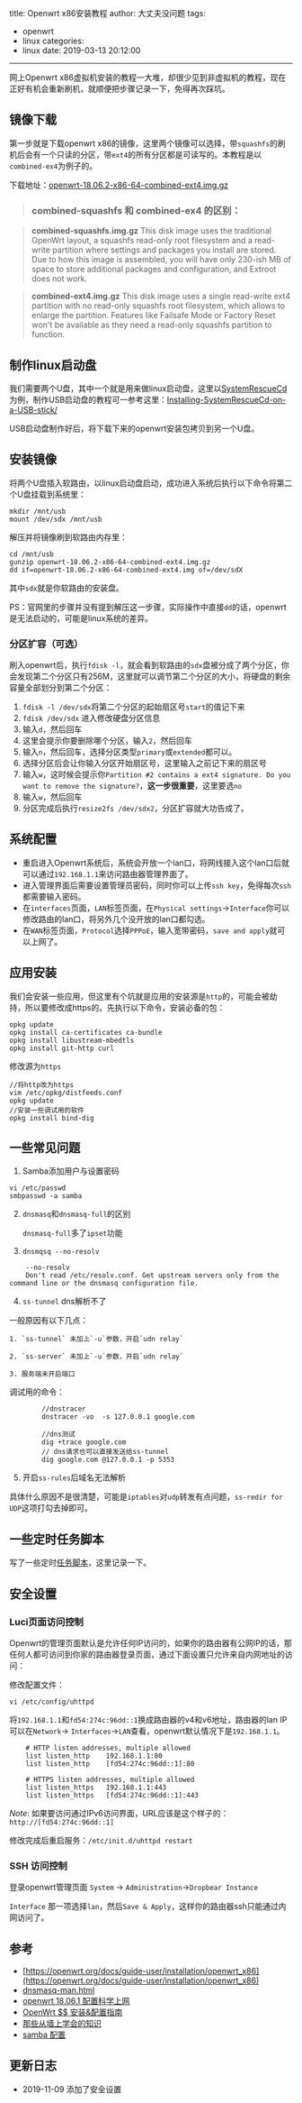 title: Openwrt x86安装教程
author: 大丈夫没问题
tags:
  - openwrt
  - linux
categories:
  - linux
date: 2019-03-13 20:12:00
---
网上Openwrt x86虚拟机安装的教程一大堆，却很少见到非虚拟机的教程，现在正好有机会重新刷机，就顺便把步骤记录一下，免得再次踩坑。

## 镜像下载

第一步就是下载openwrt x86的镜像，这里两个镜像可以选择，带`squashfs`的刷机后会有一个只读的分区，带`ext4`的所有分区都是可读写的。本教程是以`combined-ex4`为例子的。

下载地址：[openwrt-18.06.2-x86-64-combined-ext4.img.gz](https://downloads.openwrt.org/releases/18.06.2/targets/x86/64/openwrt-18.06.2-x86-64-combined-ext4.img.gz)

> ### combined-squashfs 和 combined-ex4 的区别：

> **combined-squashfs.img.gz** This disk image uses the traditional OpenWrt layout, a squashfs read-only root filesystem and a read-write partition where settings and packages you install are stored. Due to how this image is assembled, you will have only 230-ish MB of space to store additional packages and configuration, and Extroot does not work.
  
> **combined-ext4.img.gz** This disk image uses a single read-write ext4 partition with no read-only squashfs root filesystem, which allows to enlarge the partition. Features like Failsafe Mode or Factory Reset won't be available as they need a read-only squashfs partition to function.



## 制作linux启动盘

我们需要两个U盘，其中一个就是用来做linux启动盘，这里以[SystemRescueCd](http://www.system-rescue-cd.org/)为例，制作USB启动盘的教程可一参考这里：[Installing-SystemRescueCd-on-a-USB-stick/](http://www.system-rescue-cd.org/Installing-SystemRescueCd-on-a-USB-stick/)

USB启动盘制作好后，将下载下来的openwrt安装包拷贝到另一个U盘。

## 安装镜像

将两个U盘插入软路由，以linux启动盘启动，成功进入系统后执行以下命令将第二个U盘挂载到系统里：

```
mkdir /mnt/usb
mount /dev/sdx /mnt/usb
```

解压并将镜像刷到软路由内存里：

```
cd /mnt/usb
gunzip openwrt-18.06.2-x86-64-combined-ext4.img.gz
dd if=openwrt-18.06.2-x86-64-combined-ext4.img of=/dev/sdX
```

其中`sdx`就是你软路由的安装盘。

PS：官网里的步骤并没有提到解压这一步骤，实际操作中直接`dd`的话，openwrt是无法启动的，可能是linux系统的差异。

### 分区扩容（可选）

刷入openwrt后，执行`fdisk -l`，就会看到软路由的`sdx`盘被分成了两个分区，你会发现第二个分区只有256M，这里就可以调节第二个分区的大小，将硬盘的剩余容量全部划分到第二个分区：

1. `fdisk -l /dev/sdx`将第二个分区的起始扇区号`start`的值记下来
2. `fdisk /dev/sdx` 进入修改硬盘分区信息
3. 输入`d`，然后回车
4. 这里会提示你要删除哪个分区，输入`2`，然后回车
5. 输入`n`，然后回车，选择分区类型`primary`或`extended`都可以。
6. 选择分区后会让你输入分区开始扇区号，这里输入之前记下来的扇区号
7. 输入`w`，这时候会提示你`Partition #2 contains a ext4 signature. Do you want to remove the signature?`，**这一步很重要**，这里要选`no`
8. 输入`w`，然后回车
9. 分区完成后执行`resize2fs /dev/sdx2`，分区扩容就大功告成了。

## 系统配置
* 重启进入Openwrt系统后，系统会开放一个lan口，将网线接入这个lan口后就可以通过`192.168.1.1`来访问路由器管理界面了。
* 进入管理界面后需要设置管理员密码，同时你可以上传`ssh key`，免得每次`ssh`都需要输入密码。
* 在`interfaces`页面，`LAN`标签页面，在`Physical settings`->`Interface`你可以修改路由的lan口，将另外几个没开放的lan口都勾选。
* 在`WAN`标签页面，`Protocol`选择`PPPoE`，输入宽带密码，`save and apply`就可以上网了。

## 应用安装
我们会安装一些应用，但这里有个坑就是应用的安装源是`http`的，可能会被劫持，所以要修改成https的。先执行以下命令，安装必备的包：

```
opkg update
opkg install ca-certificates ca-bundle
opkg install libustream-mbedtls
opkg install git-http curl 
```

修改源为`https`

```
//将http改为https
vim /etc/opkg/distfeeds.conf
opkg update
//安装一些调试用的软件
opkg install bind-dig
```


## 一些常见问题

1. Samba添加用户与设置密码
```
vi /etc/passwd
smbpasswd -a samba
```
2. `dnsmasq`和`dnsmasq-full`的区别

    `dnsmasq-full`多了`ipset`功能

3. `dnsmqsq --no-resolv`
```
    --no-resolv
    Don't read /etc/resolv.conf. Get upstream servers only from the command line or the dnsmasq configuration file.
```

4. `ss-tunnel` dns解析不了

  一般原因有以下几点：

    1. `ss-tunnel` 未加上`-u`参数，开启`udn relay`

    2. `ss-server` 未加上`-u`参数，开启`udn relay`

    3. 服务端未开启端口

   调试用的命令：
```
        //dnstracer
        dnstracer -vo  -s 127.0.0.1 google.com
        
        //dns测试
        dig +trace google.com 
        // dns请求也可以直接发送给ss-tunnel
        dig google.com @127.0.0.1 -p 5353
```

5. 开启`ss-rules`后域名无法解析

  具体什么原因不是很清楚，可能是`iptables`对`udp`转发有点问题，`ss-redir for UDP`这项打勾去掉即可。

## 一些定时任务脚本

写了一些定时[任务脚本](https://github.com/wancaibida/openwrt-scripts)，这里记录一下。

## 安全设置

### Luci页面访问控制

Openwrt的管理页面默认是允许任何IP访问的，如果你的路由器有公网IP的话，那任何人都可访问到你家的路由器登录页面，通过下面设置只允许来自内网地址的访问：

修改配置文件：
```
vi /etc/config/uhttpd
```

将`192.168.1.1`和`fd54:274c:96dd::1`换成路由器的v4和v6地址，路由器的lan IP可以在`Network`-> `Interfaces`->`LAN`查看，openwrt默认情况下是`192.168.1.1`。
```
	# HTTP listen addresses, multiple allowed
	list listen_http	192.168.1.1:80
	list listen_http	[fd54:274c:96dd::1]:80

	# HTTPS listen addresses, multiple allowed
	list listen_https	192.168.1.1:443
	list listen_https	[fd54:274c:96dd::1]:443
```

*Note*: 如果要访问通过IPv6访问界面，URL应该是这个样子的：`http://[fd54:274c:96dd::1]`

修改完成后重启服务：`/etc/init.d/uhttpd restart`

### SSH 访问控制

登录openwrt管理页面 `System` -> `Administration`->`Dropbear Instance`

`Interface` 那一项选择`lan`，然后`Save & Apply`，这样你的路由器ssh只能通过内网访问了。



## 参考


* [https://openwrt.org/docs/guide-user/installation/openwrt_x86](https://openwrt.org/docs/guide-user/installation/openwrt_x86)
* [dnsmasq-man.html](http://www.thekelleys.org.uk/dnsmasq/docs/dnsmasq-man.html)
* [openwrt 18.06.1 配置科学上网](https://medium.com/@cnnbysy/openwrt-18-06-1-配置科学上网-30e231958c38)
* [OpenWrt $$ 安装&配置指南](https://alalin.me/archives/805)
* [那些从墙上学会的知识](https://icymind.com/learn-from-gfw/)
* [samba 配置](https://openwrt.org/docs/guide-user/services/nas/samba_configuration)

## 更新日志

* 2019-11-09 添加了安全设置